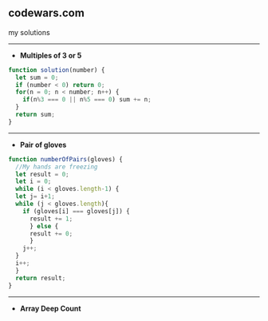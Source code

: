 ## codewars.com
my solutions

---
+ **Multiples of 3 or 5**
```javascript
function solution(number) {
  let sum = 0;
  if (number < 0) return 0;
  for(n = 0; n < number; n++) {
    if(n%3 === 0 || n%5 === 0) sum += n;
  }
  return sum;
}
```
---
+ **Pair of gloves**
```javascript
function numberOfPairs(gloves) {
  //My hands are freezing
  let result = 0;
  let i = 0;
  while (i < gloves.length-1) {
  let j= i+1;
  while (j < gloves.length){
    if (gloves[i] === gloves[j]) {
      result += 1;
      } else {
      result += 0;
      }
    j++;
  }
  i++;
  }
  return result;
}
```
---
+ **Array Deep Count**
